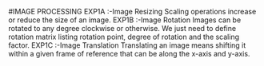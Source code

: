 #IMAGE PROCESSING
EXP1A :-Image Resizing
        Scaling operations increase or reduce the size of an image. 
EXP1B :-Image Rotation
        Images can be rotated to any degree clockwise or otherwise. We just need to define rotation matrix listing rotation point, degree of rotation and the scaling factor. 
EXP1C :-Image Translation
        Translating an image means shifting it within a given frame of reference that can be along the x-axis and y-axis.

